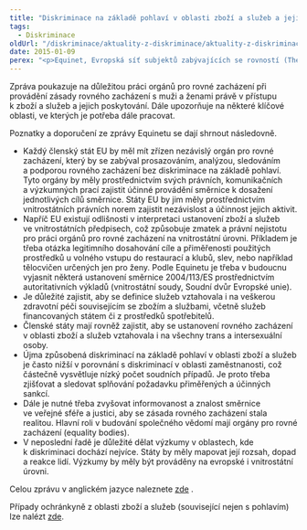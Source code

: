 ```yaml
---
title: "Diskriminace na základě pohlaví v oblasti zboží a služeb a jejich poskytování je často opomíjeným tématem"
tags:
  - Diskriminace
oldUrl: "/diskriminace/aktuality-z-diskriminace/aktuality-z-diskriminace-2015/diskriminace-na-zaklade-pohlavi-v-oblasti-zbozi-a-sluzeb-a-jejich-poskytovani-je-casto-opom/"
date: 2015-01-09
perex: "<p>Equinet, Evropská síť subjektů zabývajících se rovností (The European Network of Equality Bodies), vydal zprávu o uplatňování směrnice Rady 2004/113/ES, kterou se zavádí zásada rovného zacházení s muži a ženami v přístupu ke zboží a službám a jejich poskytování. Tato oblast je pro většinu členů Equinetu méně známým a často novým tématem. Nikoliv pro veřejnou ochránkyni práv.</p>"
---
```


<!-- imported from the old website -->

<p class="align-blok">Zpráva poukazuje na důležitou práci orgánů pro rovné zacházení při provádění zásady rovného zacházení s muži a ženami právě v přístupu k zboží a služeb a jejich poskytování. Dále upozorňuje na některé klíčové oblasti, ve kterých je potřeba dále pracovat. </p><p class="align-blok">Poznatky a doporučení ze zprávy Equinetu se dají shrnout následovně.</p><ul><li class="align-blok">Každý členský stát EU by měl mít zřízen nezávislý orgán pro rovné zacházení, který by se zabýval prosazováním, analýzou, sledováním a podporou rovného zacházení bez diskriminace na základě pohlaví. Tyto orgány by měly prostřednictvím svých právních, komunikačních a výzkumných prací zajistit účinné provádění směrnice k dosažení jednotlivých cílů směrnice. Státy EU by jim měly prostřednictvím vnitrostátních právních norem zajistit nezávislost a účinnost jejich aktivit.</li><li class="align-blok">Napříč EU existují odlišnosti v interpretaci ustanovení zboží a služeb ve vnitrostátních předpisech, což způsobuje zmatek a právní nejistotu pro práci orgánů pro rovné zacházení na vnitrostátní úrovni. Příkladem je třeba otázka legitimního dosahování cíle a přiměřenosti použitých prostředků u volného vstupu do restaurací a klubů, slev, nebo například tělocvičen určených jen pro ženy. Podle Equinetu je třeba v budoucnu vyjasnit některá ustanovení směrnice 2004/113/ES prostřednictvím autoritativních výkladů (vnitrostátní soudy, Soudní dvůr Evropské unie).</li><li class="align-blok">Je důležité zajistit, aby se definice služeb vztahovala i na veškerou zdravotní péči souvisejícím se zbožím a službami, včetně služeb financovaných státem či z prostředků spotřebitelů.</li><li class="align-blok">Členské státy mají rovněž zajistit, aby se ustanovení rovného zacházení v oblasti zboží a služeb vztahovala i na všechny trans a intersexuální osoby.</li><li class="align-blok">Újma způsobená diskriminací na základě pohlaví v oblasti zboží a služeb je často nižší v porovnání s diskriminací v oblasti zaměstnanosti, což částečně vysvětluje nízký počet soudních případů. Je proto třeba zjišťovat a sledovat splňování požadavku přiměřených a účinných sankcí.</li><li class="align-blok">Dále je nutné třeba zvyšovat informovanost a znalost směrnice ve veřejné sféře a justici, aby se zásada rovného zacházení stala realitou. Hlavní roli v budování společného vědomí mají orgány pro rovné zacházení (equality bodies).</li><li class="align-blok">V neposlední řadě je důležité dělat výzkumy v oblastech, kde k diskriminaci dochází nejvíce. Státy by měly mapovat její rozsah, dopad a reakce lidí. Výzkumy by měly být prováděny na evropské i vnitrostátní úrovni.</li></ul><p class="align-blok">Celou zprávu v anglickém jazyce naleznete <a title="Otevření do nového okna" href="http://www.equineteurope.org/Equality-Bodies-and-the-Gender" target="_blank">zde</a> .</p><p class="align-blok">Případy ochránkyně z oblasti zboží a služeb (související nejen s pohlavím) lze nalézt <a href="https://www.ochrance.cz/diskriminace/pripady-ochrance/diskriminace-dle-oblasti/zbozi-a-sluzby/">zde</a>. </p>
